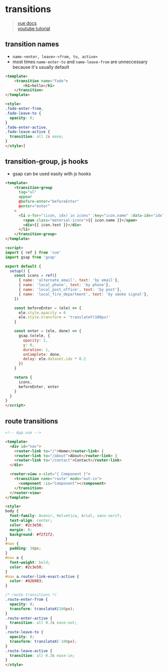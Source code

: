 # transitions
> [vue docs](https://vuejs.org/v2/guide/transitions.html) <br>
> [youtube tutorial](https://www.youtube.com/watch?v=X4I6zUEM40A&list=PL4cUxeGkcC9ghm7-iTfS9n468Kp7l9Ipu&index=12)

## transition names
- `name-<enter, leave>-<from, to, active>`
- most times `name-enter-to` and `name-leave-from` are unneccessary because it's usually default
```html
<template>
    <transition name="fade">
        <h1>hello</h1>
    </transition>
</template>

<style>
.fade-enter-from, 
.fade-leave-to {
  opacity: 0;
}
.fade-enter-active,
.fade-leave-active {
  transition: all 2s ease;
}
</style>]
```

## transition-group, js hooks
- gsap can be used easily with js hooks
```html
<template>
    <transition-group 
      tag="ul"
      appear
      @before-enter="beforeEnter"
      @enter="enter"
    >
      <li v-for="(icon, idx) in icons" :key="icon.name" :data-idx="idx">
        <span class="material-icons">{{ icon.name }}</span>
        <div>{{ icon.text }}</div>
      </li>
    </transition-group>
</template>

<script>
import { ref } from 'vue'
import gsap from 'gsap'

export default {
  setup() {
    const icons = ref([
      { name: 'alternate_email', text: 'by email'},
      { name: 'local_phone', text: 'by phone'},
      { name: 'local_post_office', text: 'by post'},
      { name: 'local_fire_department', text: 'by smoke signal'},
    ])

    const beforeEnter = (ele) => {
      ele.style.opacity = 0
      ele.style.transform = 'translateY(100px)'
    }

    const enter = (ele, done) => {
      gsap.to(ele, {
        opacity: 1,
        y: 0,
        duration: 1,
        onComplete: done,
        delay: ele.dataset.idx * 0.2
      })
    }

    return {
      icons, 
      beforeEnter, enter
    }
  }
}
</script>
```

## route transitions
```html
<!-- App.vue -->

<template>
  <div id="nav">
    <router-link to="/">Home</router-link> |
    <router-link to="/about">About</router-link> | 
    <router-link to="/contact">Contact</router-link>
  </div>

  <router-view v-slot="{ Component }">
    <transition name="route" mode="out-in">
      <component :is="Component"></component>
    </transition>
  </router-view>
</template>

<style>
body {
  font-family: Avenir, Helvetica, Arial, sans-serif;
  text-align: center;
  color: #2c3e50;
  margin: 0;
  background: #f2f2f2;
}
#nav {
  padding: 30px;
}
#nav a {
  font-weight: bold;
  color: #2c3e50;
}
#nav a.router-link-exact-active {
  color: #42b983;
}

/* route transitions */
.route-enter-from {
  opacity: 0;
  transform: translateX(100px);
}
.route-enter-active {
  transition: all 0.3s ease-out;
}
.route-leave-to {
  opacity: 0;
  transform: translateX(-100px);
}
.route-leave-active {
  transition: all 0.3s ease-in;
}
</style>
```

